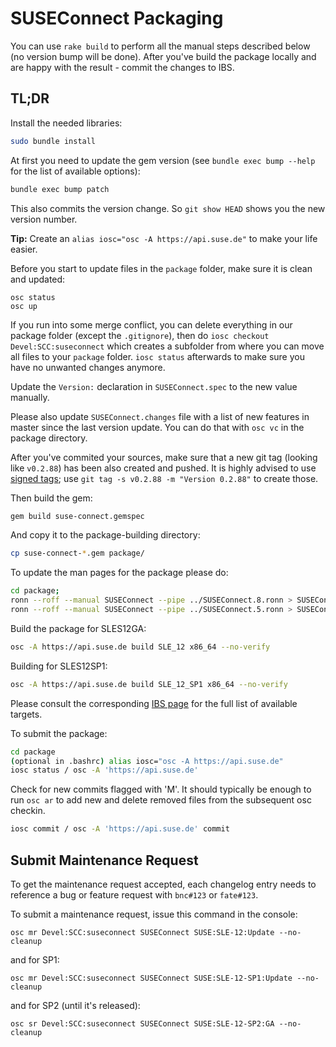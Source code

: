# SUSEConnect Packaging

You can use `rake build` to perform all the manual steps described below (no version bump will be done).
After you've build the package locally and are happy with the result - commit the changes to IBS.

## TL;DR

Install the needed libraries:

```bash
sudo bundle install
```

At first you need to update the gem version (see `bundle exec bump --help` for the list of available options):

```bash
bundle exec bump patch
```
This also commits the version change. So `git show HEAD` shows you the new version number.


__Tip:__ Create an `alias iosc="osc -A https://api.suse.de"` to make your life easier.

Before you start to update files in the `package` folder, make sure it is clean and updated:
```
osc status
osc up
```

If you run into some merge conflict, you can delete everything in our package folder (except the `.gitignore`), then do
`iosc checkout Devel:SCC:suseconnect` which creates a subfolder from where you can move all files to your `package` folder.
`iosc status` afterwards to make sure you have no unwanted changes anymore.

Update the `Version:` declaration in `SUSEConnect.spec` to the new value manually.

Please also update `SUSEConnect.changes` file with a list of new features in master since the last version update.
You can do that with `osc vc` in the package directory.

After you've commited your sources, make sure that a new git tag (looking like `v0.2.88`) has been also created and pushed. It is highly advised to use [signed tags](https://git-scm.com/book/en/v2/Git-Tools-Signing-Your-Work); use `git tag -s v0.2.88 -m "Version 0.2.88"` to create those.


Then build the gem:

```bash
gem build suse-connect.gemspec
```

And copy it to the package-building directory:

```bash
cp suse-connect-*.gem package/
```

To update the man pages for the package please do:

```bash
cd package;
ronn --roff --manual SUSEConnect --pipe ../SUSEConnect.8.ronn > SUSEConnect.8  && gzip -f SUSEConnect.8
ronn --roff --manual SUSEConnect --pipe ../SUSEConnect.5.ronn > SUSEConnect.5  && gzip -f SUSEConnect.5
```

Build the package for SLES12GA:

```bash
osc -A https://api.suse.de build SLE_12 x86_64 --no-verify
```

Building for SLES12SP1:

```bash
osc -A https://api.suse.de build SLE_12_SP1 x86_64 --no-verify
```

Please consult the corresponding [IBS page](https://build.suse.de/project/repositories/Devel:SCC:suseconnect) for the full list of available targets.


To submit the package:
```bash
cd package
(optional in .bashrc) alias iosc="osc -A https://api.suse.de"
iosc status / osc -A 'https://api.suse.de'
```

Check for new commits flagged with 'M'.
It should typically be enough to run `osc ar` to add new and delete removed files from the subsequent osc checkin.

```bash
iosc commit / osc -A 'https://api.suse.de' commit
```


## Submit Maintenance Request

To get the maintenance request accepted, each changelog entry needs to reference a bug or feature
request with `bnc#123` or `fate#123`.

To submit a maintenance request, issue this command in the console:

```
osc mr Devel:SCC:suseconnect SUSEConnect SUSE:SLE-12:Update --no-cleanup
```

and for SP1:

```
osc mr Devel:SCC:suseconnect SUSEConnect SUSE:SLE-12-SP1:Update --no-cleanup
```
and for SP2 (until it's released):

```
osc sr Devel:SCC:suseconnect SUSEConnect SUSE:SLE-12-SP2:GA --no-cleanup
```

